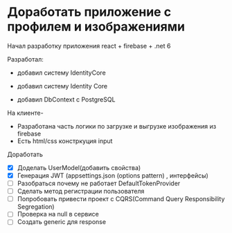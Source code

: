 # Доработать приложение с профилем и изображениями

Начал разработку приложения react + firebase + .net 6

Разработал: 
- добавил систему IdentityCore

- добавил систему Identity Core
- добавил DbContext с PostgreSQL

На клиенте-

- Разработана часть логики по загрузке и выгрузке изображения из firebase
- Есть html/css констркуция input

Доработать

- [x]  Доделать UserModel(добавить свойства)
- [x]  Генерация JWT (appsettings.json (options pattern) , интерфейсы)
- [ ]  Разобраться почему не работает DefaultTokenProvider
- [ ]  Сделать метод регистрации пользователя
- [ ]  Попробовать привести проект с CQRS(Command Query Responsibility Segregation)
- [ ]  Проверка на null в сервисе
- [ ]  Создать generic для response
